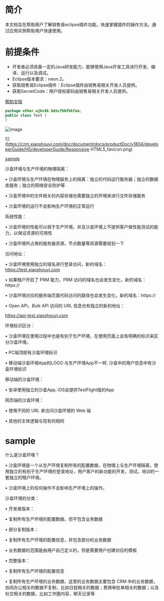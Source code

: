 # 简介
本文档旨在帮助用户了解销售易eclipse插件功能，快速掌握插件的操作方法。通过应用实例帮助用户快速使用。
# 前提条件
- 开发者必须具备一定的Java研发能力，能够使用Java开发工具进行开发、编译、运行以及调试。
- Eclipse版本要求：neon.2。
- 获取销售易Eclipse插件：Eclipse插件由销售易相关开发人员提供。
- 获取SecretCode：用户授权密码由销售易相关开发人员提供。

[帮助文档](https://crm.xiaoshouyi.com/doc/document/index.html)

```java
package other.ajbckk.bdicfkbfkkfaa;
public class Test {
}
```
![image](https://user-images.githubusercontent.com/24582613/40411769-f0ab8790-5ea3-11e8-8a39-306c43de97d8.png)

![](https://crm.xiaoshouyi.com/doc/document/docs/productDoc/v1804/developerGuide/H5/developerGuide/Responsive HTML5_favicon.png)

[sample](#sample)


沙盒环境与生产环境的物理隔离：

• 沙盒环境与生产环境在物理服务上的隔离：独立的代码运行服务器；独立的数据库服务；独立的网络安全防护等

• 沙盒环境中的文件相关的内容存储也需要独立的环境来进行文件存储服务

• 沙盒环境的运行不会影响生产环境的正常运行



系统性能：

• 沙盒环境的性能可以弱于生产环境，并且沙盒环境上不提供客户做性能测试的能力，以保证资源的可用性

• 沙盒环境所占用的服务器资源，节点数量等资源需要规划一下



访问地址：

• 沙盒环境使用独立的域名进行登录访问，新的域名：https://test.xiaoshouyi.com

• 如果租户开启了 PRM 能力，PRM 访问的域名也会发生变化，新的域名：https://

• 沙盒环境对应的服务端页面代码访问的路径也会发生变化，新的域名：https://

• Open API，Bulk API 访问的 URL 信息也有独立的新的地址：

   https://api-test.xiaoshouyi.com



环境标识区分：

• 沙盒环境在使用过程中也是有别于生产环境，在使用页面上会有明确的标识来区分沙盒环境。

• PC端顶部有沙盒环境标识

• 移动端沙盒环境App的LOGO 与生产环境App不一样, 沙盒中的用户信息中有沙盒环境标识





移动端的沙盒环境：

• 安卓使用独立的沙盒App, iOS会提供TestFlight版的App

网页端的沙盒环境：

• 使用不同的 URL 来访问沙盒环境的 Web 端

• 其他的主体逻辑与现有的相同




# sample
什么是沙盒环境？

• 沙盒环境是一个从生产环境复制所有的配置数据，在物理上与生产环境隔离，使用独立的有别于生产环境的登录地址，用户客户的新功能的开发，测试，培训的一套独立的租户环境。

• 沙盒环境上的任何操作不会影响生产环境上的操作。





沙盒环境的分类：

• 开发者版本：

  • 复制所有生产环境的配置数据，但不包含业务数据



• 部分复制版本：

  • 复制所有生产环境的配置信息，并包含部分的业务数据

  • 业务数据的范围是由用户自己定义的，但是需要用户创建对应的模板



• 完整版本：

  • 复制所有生产环境的配置信息

  • 复制所有生产环境的业务数据，这里的业务数据主要包含 CRM 中的业务数据，协同办公相关的数据不复制，比如日程相关的数据；费用审批单相关的数据；以及社交相关的数据，比如工作圈内容，聊天记录等
